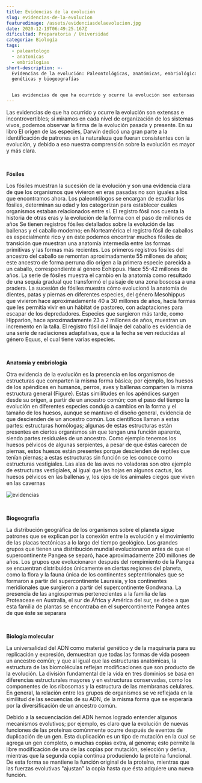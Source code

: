 ```yaml
---
title: Evidencias de la evolución
slug: evidencias-de-la-evolucion
featuredimage: /assets/evidenciasdelaevolucion.jpg
date: 2020-12-19T06:49:25.167Z
dificultad: Preparatoria / Universidad
categoria: Biología
tags:
  - paleantologo
  - anatomicas
  - embriologias
short-description: >-
  Evidencias de la evolución: Paleontológicas, anatómicas, embriológicas,
  genéticas y biogeografías 


  Las evidencias de que ha ocurrido y ocurre la evolución son extensas e incontrovertibles
---
```

Las evidencias de que ha ocurrido y ocurre la evolución son extensas e incontrovertibles; si miramos en cada nivel de organización de los sistemas vivos, podemos observar la firma de la evolución pasada y presente. En su libro El origen de las especies, Darwin dedicó una gran parte a la identificación de patrones en la naturaleza que fueran consistentes con la evolución, y debido a eso nuestra comprensión sobre la evolución es mayor y más clara.

</br>

**Fósiles** 

Los fósiles muestran la sucesión de la evolución y son una evidencia clara de que los organismos que vivieron en eras pasadas no son iguales a los que encontramos ahora. Los paleontólogos se encargan de estudiar los fósiles, determinan su edad y los categorizan para establecer cuáles organismos estaban relacionados entre sí. El registro fósil nos cuenta la historia de otras eras y la evolución de la forma con el paso de millones de años Se tienen registros fósiles detallados sobre la evolución de las ballenas y el caballo moderno; en Norteamérica el registro fósil de caballos es especialmente rico y en éste podemos encontrar muchos fósiles de transición que muestran una anatomía intermedia entre las formas primitivas y las formas más recientes. Los primeros registros fósiles del ancestro del caballo se remontan aproximadamente 55 millones de años; este ancestro de forma perruna dio origen a la primera especie parecida a un caballo, correspondiente al género Eohippus. Hace 55-42 millones de años. La serie de fósiles muestra el cambio en la anatomía como resultado de una sequía gradual que transformó el paisaje de una zona boscosa a una pradera. La sucesión de fósiles muestra cómo evolucionó la anatomía de dientes, patas y piernas en diferentes especies, del género Mesohippus que vivieron hace aproximadamente 40 a 30 millones de años, hacia formas que les permitía vivir en un hábitat de pastoreo, con adaptaciones para escapar de los depredadores. Especies que surgieron más tarde, como Hipparion, hace aproximadamente 23 a 2 millones de años, muestran un incremento en la talla. El registro fósil del linaje del caballo es evidencia de una serie de radiaciones adaptativas, que a la fecha se ven reducidas al género Equus, el cual tiene varias especies.

</br>

**Anatomía y embriología** 

Otra evidencia de la evolución es la presencia en los organismos de estructuras que comparten la misma forma básica; por ejemplo, los huesos de los apéndices en humanos, perros, aves y ballenas comparten la misma estructura general (Figure). Estas similitudes en los apéndices surgen desde su origen, a partir de un ancestro común; con el paso del tiempo la evolución en diferentes especies condujo a cambios en la forma y el tamaño de los huesos, aunque se mantuvo el diseño general, evidencia de que descienden de un ancestro común. Los científicos llaman a estas partes: estructuras homólogas; algunas de estas estructuras están presentes en ciertos organismos sin que tengan una función aparente, siendo partes residuales de un ancestro. Como ejemplo tenemos los huesos pélvicos de algunas serpientes, a pesar de que éstas carecen de piernas, estos huesos están presentes porque descienden de reptiles que tenían piernas; a estas estructuras sin función se les conoce como estructuras vestigiales. Las alas de las aves no voladoras son otro ejemplo de estructuras vestigiales, al igual que las hojas en algunos cactus, los huesos pélvicos en las ballenas y, los ojos de los animales ciegos que viven en las cavernas

![evidencias ](/assets/evidencias.jpg "evidencias ")

</br>

**Biogeografía** 

La distribución geográfica de los organismos sobre el planeta sigue patrones que se explican por la conexión entre la evolución y el movimiento de las placas tectónicas a lo largo del tiempo geológico. Los grandes grupos que tienen una distribución mundial evolucionaron antes de que el supercontinente Pangea se separó, hace aproximadamente 200 millones de años. Los grupos que evolucionaron después del rompimiento de la Pangea se encuentran distribuidos únicamente en ciertas regiones del planeta, como la flora y la fauna única de los continentes septentrionales que se formaron a partir del supercontinente Laurasia, y los continentes meridionales que surgieron a partir del supercontinente Gondwana. La presencia de las angiospermas pertenecientes a la familia de las Proteaceae en Australia, el sur de África y América del sur, se debe a que esta familia de plantas se encontraba en el supercontinente Pangea antes de que éste se separara

</br>

**Biología molecular** 

La universalidad del ADN como material genético y de la maquinaria para su replicación y expresión, demuestran que todas las formas de vida poseen un ancestro común; y que al igual que las estructuras anatómicas, la estructura de las biomoléculas reflejan modificaciones que son producto de la evolución. La división fundamental de la vida en tres dominios se basa en diferencias estructurales mayores y en estructuras conservadas, como los componentes de los ribosomas y la estructura de las membranas celulares. En general, la relación entre los grupos de organismos se ve reflejada en la similitud de las secuencias de su ADN, de la misma forma que se esperaría por la diversificación de un ancestro común.



Debido a la secuenciación del ADN hemos logrado entender algunos mecanismos evolutivos; por ejemplo, es claro que la evolución de nuevas funciones de las proteínas comúnmente ocurre después de eventos de duplicación de un gen. Esta duplicación es un tipo de mutación en la cual se agrega un gen completo, o muchas copias extra, al genoma; esto permite la libre modificación de una de las copias por mutación, selección y deriva, mientras que la segunda copia continua produciendo la proteína funcional. De esta forma se mantiene la función original de la proteína, mientras que las fuerzas evolutivas "ajustan" la copia hasta que ésta adquiere una nueva función.